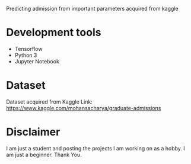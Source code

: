 Predicting admission from important parameters acquired from kaggle
# Development tools
 - Tensorflow 
 - Python 3 
 - Jupyter Notebook
 # Dataset
 Dataset acquired from Kaggle
 Link: https://www.kaggle.com/mohansacharya/graduate-admissions
 # Disclaimer
 I am just a student and posting the projects I am working on as a hobby. I am just a beginner. Thank You.

